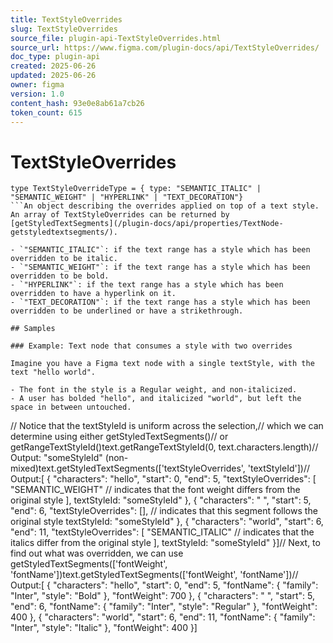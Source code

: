 ```yaml
---
title: TextStyleOverrides
slug: TextStyleOverrides
source_file: plugin-api-TextStyleOverrides.html
source_url: https://www.figma.com/plugin-docs/api/TextStyleOverrides/
doc_type: plugin-api
created: 2025-06-26
updated: 2025-06-26
owner: figma
version: 1.0
content_hash: 93e0e8ab61a7cb26
token_count: 615
---
```

# TextStyleOverrides

```
type TextStyleOverrideType = { type: "SEMANTIC_ITALIC" | "SEMANTIC_WEIGHT" | "HYPERLINK" | "TEXT_DECORATION"}
```An object describing the overrides applied on top of a text style. An array of TextStyleOverrides can be returned by [getStyledTextSegments](/plugin-docs/api/properties/TextNode-getstyledtextsegments/).

- `"SEMANTIC_ITALIC"`: if the text range has a style which has been overridden to be italic.
- `"SEMANTIC_WEIGHT"`: if the text range has a style which has been overridden to be bold.
- `"HYPERLINK"`: if the text range has a style which has been overridden to have a hyperlink on it.
- `"TEXT_DECORATION"`: if the text range has a style which has been overridden to be underlined or have a strikethrough.

## Samples

### Example: Text node that consumes a style with two overrides

Imagine you have a Figma text node with a single textStyle, with the text "hello world".

- The font in the style is a Regular weight, and non-italicized.
- A user has bolded "hello", and italicized "world", but left the space in between untouched.

```
// Notice that the textStyleId is uniform across the selection,// which we can determine using either getStyledTextSegments()// or getRangeTextStyleId()text.getRangeTextStyleId(0, text.characters.length)// Output: "someStyleId" (non-mixed)text.getStyledTextSegments(['textStyleOverrides', 'textStyleId'])// Output:[ { "characters": "hello", "start": 0, "end": 5, "textStyleOverrides": [ "SEMANTIC_WEIGHT" // indicates that the font weight differs from the original style ], textStyleId: "someStyleId" }, { "characters": " ", "start": 5, "end": 6, "textStyleOverrides": [], // indicates that this segment follows the original style textStyleId: "someStyleId" }, { "characters": "world", "start": 6, "end": 11, "textStyleOverrides": [ "SEMANTIC_ITALIC" // indicates that the italics differ from the original style ], textStyleId: "someStyleId" }]// Next, to find out what was overridden, we can use getStyledTextSegments(['fontWeight', 'fontName'])text.getStyledTextSegments(['fontWeight', 'fontName'])// Output:[ { "characters": "hello", "start": 0, "end": 5, "fontName": { "family": "Inter", "style": "Bold" }, "fontWeight": 700 }, { "characters": " ", "start": 5, "end": 6, "fontName": { "family": "Inter", "style": "Regular" }, "fontWeight": 400 }, { "characters": "world", "start": 6, "end": 11, "fontName": { "family": "Inter", "style": "Italic" }, "fontWeight": 400 }]
```